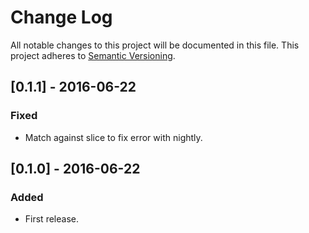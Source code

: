 # Change Log

All notable changes to this project will be documented in this file.
This project adheres to [Semantic Versioning](http://semver.org/).

## \[0.1.1\] - 2016-06-22

### Fixed

-   Match against slice to fix error with nightly.

## \[0.1.0\] - 2016-06-22

### Added

-   First release.
